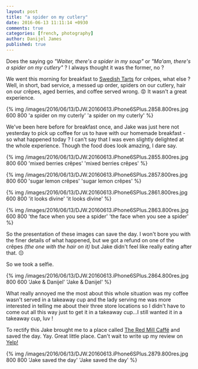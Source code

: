 ```yaml
---
layout: post
title: "a spider on my cutlery"
date: 2016-06-13 11:11:14 +0930
comments: true
categories: [french, photography]
author: Danijel James
published: true
---
```

Does the saying go _"Waiter, there's a spider in my soup"_ or _"Ma'am, there's a spider on my cutlery"_ ? I always thought it was the former, no ?

We went this morning for breakfast to [Swedish Tarts](https://www.yelp.com.au/biz/swedish-tarts-semaphore) for crêpes, what else ? Well, in short, bad service, a messed up order, spiders on our cutlery, hair on our crêpes, aged berries, and coffee served wrong. 😡 It wasn't a great experience.

{% img /images/2016/06/13/DJW.20160613.iPhone6SPlus.2858.800res.jpg 600 800 'a spider on my cuterly' 'a spider on my cuterly' %}

We've been here before for breakfast once, and Jake was just here not yesterday to pick up coffee for us to have with our homemade breakfast - so what happened today ? I can't say that I was even slightly delighted at the whole experience. Though the food does look amazing, I dare say.

{% img /images/2016/06/13/DJW.20160613.iPhone6SPlus.2855.800res.jpg 800 600 'mixed berries crêpes' 'mixed berries crêpes' %}

{% img /images/2016/06/13/DJW.20160613.iPhone6SPlus.2857.800res.jpg 800 600 'sugar lemon crêpes' 'sugar lemon crêpes' %}

{% img /images/2016/06/13/DJW.20160613.iPhone6SPlus.2861.800res.jpg 600 800 'it looks divine' 'it looks divine' %}

{% img /images/2016/06/13/DJW.20160613.iPhone6SPlus.2863.800res.jpg 600 800 'the face when you see a spider' 'the face when you see a spider' %}

So the presentation of these images can save the day. I won't bore you with the finer details of what happened, but we got a refund on one of the crêpes _(the one with the hair on it)_ but Jake didn't feel like really eating after that. 😔

So we took a selfie.

{% img /images/2016/06/13/DJW.20160613.iPhone6SPlus.2864.800res.jpg 800 600 'Jake & Danijel' 'Jake & Danijel' %}

What really annoyed me the most about this whole situation was my coffee wasn't served in a takeaway cup and the lady serving me was more interested in telling me about their three store locations so I didn't have to come out all this way just to get it in a takeaway cup...I still wanted it in a takeaway cup, luv !

To rectify this Jake brought me to a place called [The Red Mill Caffé](http://theredmillbakehouse.com.au) and saved the day. Yay. Great little place. Can't wait to write up my review on [Yelp!](https://www.yelp.com.au/)

{% img /images/2016/06/13/DJW.20160613.iPhone6SPlus.2879.800res.jpg 800 800 'Jake saved the day' 'Jake saved the day' %}